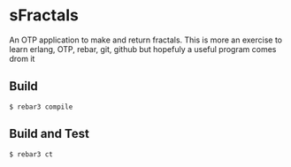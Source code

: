 sFractals
=====

An OTP application to make and return fractals. This is more an exercise to learn erlang, OTP, rebar, git, github but hopefuly a useful program comes drom it

Build
-----

    $ rebar3 compile


Build and Test
--------------

    $ rebar3 ct

